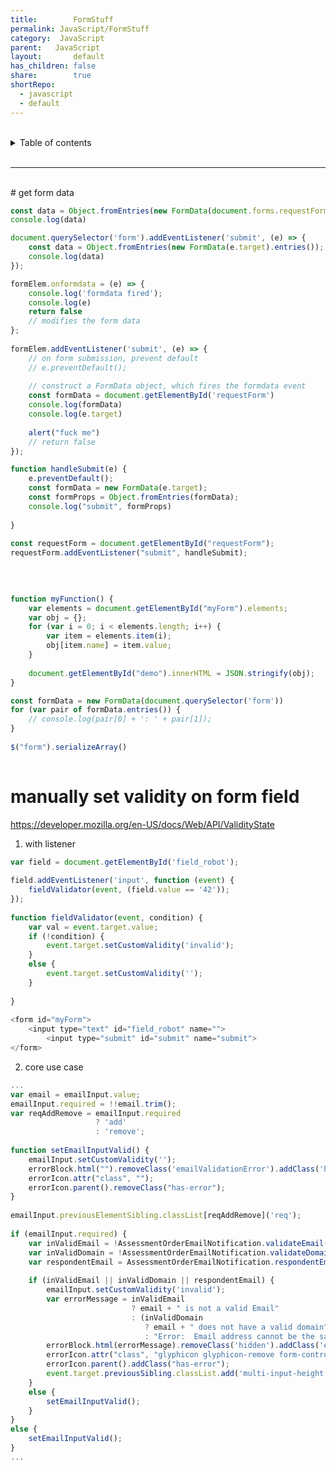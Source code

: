 ```yaml
---
title:        FormStuff  
permalink: JavaScript/FormStuff  
category:  JavaScript  
parent:   JavaScript  
layout:       default  
has_children: false  
share:        true  
shortRepo:  
  - javascript  
  - default            
---
```

  
  
<br/>            
  
<details markdown="block">                  
<summary>                  
Table of contents                  
</summary>                  
{: .text-delta }                  
1. TOC                  
{:toc}                  
</details>                  
  
<br/>                  
  
***                  
  
<br/>  
# get form data  
  
```javascript  
const data = Object.fromEntries(new FormData(document.forms.requestForm).entries());  
console.log(data)  
```  
  
```javascript  
document.querySelector('form').addEventListener('submit', (e) => {  
    const data = Object.fromEntries(new FormData(e.target).entries());  
    console.log(data)  
});  
```  
  
```javascript  
formElem.onformdata = (e) => {  
    console.log('formdata fired');  
    console.log(e)  
    return false  
    // modifies the form data  
};  
  
formElem.addEventListener('submit', (e) => {  
    // on form submission, prevent default  
    // e.preventDefault();  
  
    // construct a FormData object, which fires the formdata event  
    const formData = document.getElementById('requestForm')  
    console.log(formData)  
    console.log(e.target)  
  
    alert("fuck me")  
    // return false  
});  
```  
  
```javascript  
function handleSubmit(e) {  
    e.preventDefault();  
    const formData = new FormData(e.target);  
    const formProps = Object.fromEntries(formData);  
    console.log("submit", formProps)  
  
}  
  
const requestForm = document.getElementById("requestForm");  
requestForm.addEventListener("submit", handleSubmit);  
  
```  
  
```javascript  
  
  
function myFunction() {  
    var elements = document.getElementById("myForm").elements;  
    var obj = {};  
    for (var i = 0; i < elements.length; i++) {  
        var item = elements.item(i);  
        obj[item.name] = item.value;  
    }  
  
    document.getElementById("demo").innerHTML = JSON.stringify(obj);  
}  
```  
  
```javascript  
const formData = new FormData(document.querySelector('form'))  
for (var pair of formData.entries()) {  
    // console.log(pair[0] + ': ' + pair[1]);  
}  
  
$("form").serializeArray()  
  
```  
  
# manually set validity on form field  
  
https://developer.mozilla.org/en-US/docs/Web/API/ValidityState  
  
1. with listener  
  
```javascript  
var field = document.getElementById('field_robot');  
  
field.addEventListener('input', function (event) {  
    fieldValidator(event, (field.value == '42'));  
});  
  
function fieldValidator(event, condition) {  
    var val = event.target.value;  
    if (!condition) {  
        event.target.setCustomValidity('invalid');  
    }  
    else {  
        event.target.setCustomValidity('');  
    }  
  
}  
  
<form id="myForm">  
    <input type="text" id="field_robot" name="">  
        <input type="submit" id="submit" name="submit">  
</form>  
```  
  
2. core use case  
  
```javascript  
...  
var email = emailInput.value;  
emailInput.required = !!email.trim();  
var reqAddRemove = emailInput.required  
                   ? 'add'  
                   : 'remove';  
  
function setEmailInputValid() {  
    emailInput.setCustomValidity('');  
    errorBlock.html("").removeClass('emailValidationError').addClass('hidden');  
    errorIcon.attr("class", "");  
    errorIcon.parent().removeClass("has-error");  
}  
  
emailInput.previousElementSibling.classList[reqAddRemove]('req');  
  
if (emailInput.required) {  
    var inValidEmail = !AssessmentOrderEmailNotification.validateEmail(email);  
    var inValidDomain = !AssessmentOrderEmailNotification.validateDomain(email);  
    var respondentEmail = AssessmentOrderEmailNotification.respondentEmailCheck(email);  
  
    if (inValidEmail || inValidDomain || respondentEmail) {  
        emailInput.setCustomValidity('invalid');  
        var errorMessage = inValidEmail  
                           ? email + " is not a valid Email"  
                           : (inValidDomain  
                              ? email + " does not have a valid domain"  
                              : "Error:  Email address cannot be the same as the assessment respondent.");  
        errorBlock.html(errorMessage).removeClass('hidden').addClass('emailValidationError');  
        errorIcon.attr("class", "glyphicon glyphicon-remove form-control-feedback");  
        errorIcon.parent().addClass("has-error");  
        event.target.previousSibling.classList.add('multi-input-height');  
    }  
    else {  
        setEmailInputValid();  
    }  
}  
else {  
    setEmailInputValid();  
}  
...  
```